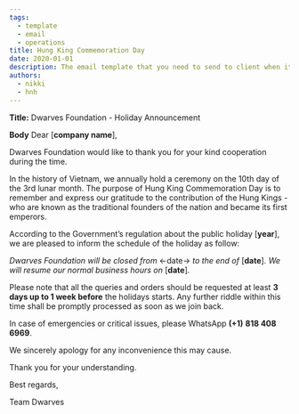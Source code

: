 ```yaml
---
tags: 
  - template
  - email
  - operations
title: Hung King Commemoration Day
date: 2020-01-01
description: The email template that you need to send to client when it's near holiday to announce about the absence. 
authors: 
  - nikki
  - hnh
---
```


**Title:** Dwarves Foundation - Holiday Announcement

**Body**
Dear [**company name**],

Dwarves Foundation would like to thank you for your kind cooperation during the time.

In the history of Vietnam, we annually hold a ceremony on the 10th day of the 3rd lunar month.  The purpose of Hung King Commemoration Day is to remember and express our gratitude to the contribution of the Hung Kings - who are known as the traditional founders of the nation and became its first emperors.

According to the Government’s regulation about the public holiday [**year**], we are pleased to  inform the schedule of the holiday as follow:

*Dwarves Foundation will be closed from* <-date-> *to the end of* [**date**]*. We will resume our normal business hours on* [**date**]*.*

Please note that all the queries and orders should be requested at least **3 days up to 1 week before** the holidays starts. Any further riddle within this time shall be promptly processed as soon as we join back.

In case of emergencies or critical issues, please WhatsApp **(+1)** **818 408 6969**.

We sincerely apology for any inconvenience this may cause.

Thank you for your understanding.

Best regards,

Team Dwarves
